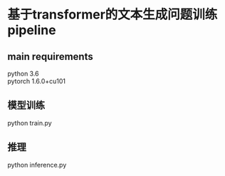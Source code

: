 # 基于transformer的文本生成问题训练pipeline
## main requirements
python 3.6  
pytorch 1.6.0+cu101

## 模型训练
python train.py

## 推理
python inference.py

